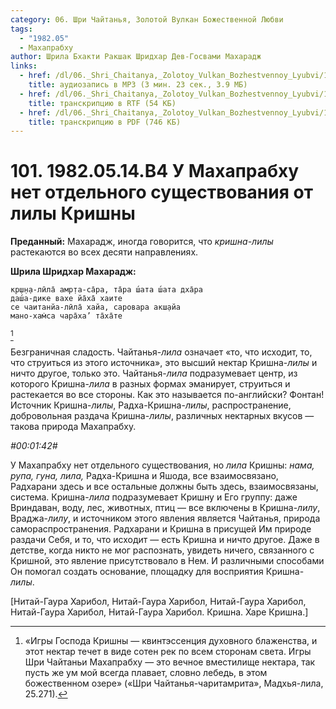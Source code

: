 ```yaml
---
category: 06. Шри Чайтанья, Золотой Вулкан Божественной Любви
tags:
  - "1982.05"
  - Махапрабху
author: Шрила Бхакти Ракшак Шридхар Дев-Госвами Махарадж
links:
  - href: /dl/06._Shri_Chaitanya,_Zolotoy_Vulkan_Bozhestvennoy_Lyubvi/101_1982.05.14.B4_SridharMj_U_Mahaprabhu_net_otdelnogo_sushhestvovanija_ot_lily_Krishny.mp3
    title: аудиозапись в MP3 (3 мин. 23 сек., 3.9 МБ)
  - href: /dl/06._Shri_Chaitanya,_Zolotoy_Vulkan_Bozhestvennoy_Lyubvi/101_1982.05.14.B4_SridharMj_U_Mahaprabhu_net_otdelnogo_sushhestvovanija_ot_lily_Krishny.rtf
    title: транскрипцию в RTF (54 КБ)
  - href: /dl/06._Shri_Chaitanya,_Zolotoy_Vulkan_Bozhestvennoy_Lyubvi/101_1982.05.14.B4_SridharMj_U_Mahaprabhu_net_otdelnogo_sushhestvovanija_ot_lily_Krishny.pdf
    title: транскрипцию в PDF (746 КБ)
---
```


# 101. 1982.05.14.B4 У Махапрабху нет отдельного существования от лилы Кришны

**Преданный:** Махарадж, иногда говорится, что *кришна-лилы* растекаются во всех десяти направлениях.

**Шрила Шридхар Махарадж:**

    кр̣ш̣н̣а-лӣла̄ амр̣та-са̄ра, та̄ра ш́ата ш́ата дха̄ра
    даш́а-дике вахе йа̄ха̄ хаите
    се чаитанйа-лӣла̄ хайа, саровара акш̣айа
    мано-хам̇са чара̄ха’ та̄ха̄те
[^_ftn1]

Безграничная сладость. Чайтанья-*лила* означает «то, что исходит, то, что струиться из этого источника», это высший нектар Кришна-*лилы* и ничто другое, только это. Чайтанья-*лила* подразумевает центр, из которого Кришна-*лила* в разных формах эманирует, струиться и растекается во все стороны. Как это называется по-английски? Фонтан! Источник Кришна-*лилы*, Радха-Кришна-*лилы*, распространение, добровольная раздача Кришна-*лилы*, различных нектарных вкусов — такова природа Махапрабху.

*#00:01:42#*

У Махапрабху нет отдельного существования, но *лила* Кришны: *нама, рупа, гуна, лила,* Радха-Кришна и Яшода, все взаимосвязано, Радхарани здесь и все остальные должны быть здесь, взаимосвязаны, система. Кришна-*лила* подразумевает Кришну и Его группу: даже Вриндаван, воду, лес, животных, птиц — все включены в Кришна-*лилу*, Враджа-*лилу*, и источником этого явления является Чайтанья, природа самораспространения. Радхарани и Кришна в присущей Им природе раздачи Себя, и то, что исходит — есть Кришна и ничто другое. Даже в детстве, когда никто не мог распознать, увидеть ничего, связанного с Кришной, это явление присутствовало в Нем. И различными способами Он помогал создать основание, площадку для восприятия Кришна-*лилы*.

[Нитай-Гаура Харибол, Нитай-Гаура Харибол, Нитай-Гаура Харибол, Нитай-Гаура Харибол, Нитай-Гаура Харибол. Кришна. Харе Кришна.]



[^_ftn1]: «Игры Господа Кришны — квинтэссенция духовного блаженства, и этот нектар течет в виде сотен рек по всем сторонам света. Игры Шри Чайтаньи Махапрабху — это вечное вместилище нектара, так пусть же ум мой всегда плавает, словно лебедь, в этом божественном озере» («Шри Чайтанья-чаритамрита», Мадхья-лила, 25.271).

